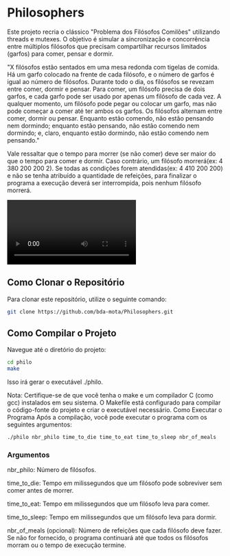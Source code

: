 # Philosophers 

Este projeto recria o clássico "Problema dos Filósofos Comilões" utilizando threads e mutexes. O objetivo é simular a sincronização e concorrência entre múltiplos filósofos que precisam compartilhar recursos limitados (garfos) para comer, pensar e dormir.

"X filósofos estão sentados em uma mesa redonda com tigelas de comida. Há um garfo colocado na frente de cada filósofo, e o número de garfos é igual ao número de filósofos. Durante todo o dia, os filósofos se revezam entre comer, dormir e pensar. Para comer, um filósofo precisa de dois garfos, e cada garfo pode ser usado por apenas um filósofo de cada vez. A qualquer momento, um filósofo pode pegar ou colocar um garfo, mas não pode começar a comer até ter ambos os garfos. Os filósofos alternam entre comer, dormir ou pensar. Enquanto estão comendo, não estão pensando nem dormindo; enquanto estão pensando, não estão comendo nem dormindo; e, claro, enquanto estão dormindo, não estão comendo nem pensando."

Vale ressaltar que o tempo para morrer (se não comer) deve ser maior do que o tempo para comer e dormir. Caso contrário, um filósofo morrerá(ex: 4 380 200 200 2). Se todas as condições forem atendidas(ex: 4 410 200 200) e não se tenha atribuído a quantidade de refeições, para finalizar o programa a execução deverá ser interrompida, pois nenhum filósofo morrerá.

![Gif1](philo_new.mp4)

## Como Clonar o Repositório

Para clonar este repositório, utilize o seguinte comando:

```bash
git clone https://github.com/bda-mota/Philosophers.git
```

## Como Compilar o Projeto
Navegue até o diretório do projeto:

```bash
cd philo
make
```
Isso irá gerar o executável ./philo.

Nota: Certifique-se de que você tenha o make e um compilador C (como gcc) instalados em seu sistema. O Makefile está configurado para compilar o código-fonte do projeto e criar o executável necessário.
Como Executar o Programa
Após a compilação, você pode executar o programa com os seguintes argumentos:

```bash
./philo nbr_philo time_to_die time_to_eat time_to_sleep nbr_of_meals
```
### Argumentos

nbr_philo: Número de filósofos.

time_to_die: Tempo em milissegundos que um filósofo pode sobreviver sem comer antes de morrer.

time_to_eat: Tempo em milissegundos que um filósofo leva para comer.

time_to_sleep: Tempo em milissegundos que um filósofo leva para dormir.

nbr_of_meals (opcional): Número de refeições que cada filósofo deve fazer. Se não for fornecido, o programa continuará até que todos os filósofos morram ou o tempo de execução termine.
